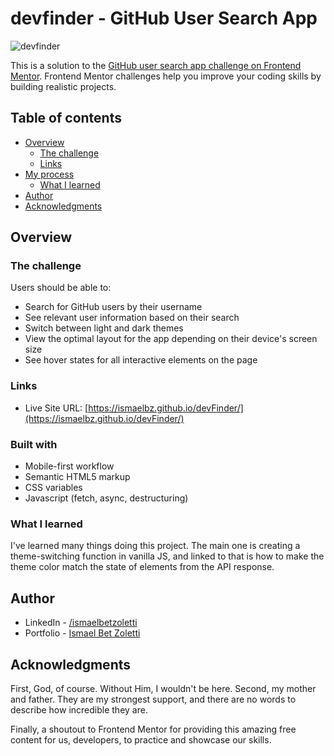 # devfinder - GitHub User Search App

![devfinder](https://github.com/ismaelBZ/devFinder/assets/107486346/e780f323-6120-448c-b4bc-e094f461200e)

This is a solution to the [GitHub user search app challenge on Frontend Mentor](https://www.frontendmentor.io/challenges/github-user-search-app-Q09YOgaH6). Frontend Mentor challenges help you improve your coding skills by building realistic projects. 

## Table of contents

- [Overview](#overview)
  - [The challenge](#the-challenge)
  - [Links](#links)
- [My process](#my-process)
  - [What I learned](#what-i-learned)
- [Author](#author)
- [Acknowledgments](#acknowledgments)

## Overview

### The challenge

Users should be able to:

- Search for GitHub users by their username
- See relevant user information based on their search
- Switch between light and dark themes
- View the optimal layout for the app depending on their device's screen size
- See hover states for all interactive elements on the page

### Links

- Live Site URL: [https://ismaelbz.github.io/devFinder/](https://ismaelbz.github.io/devFinder/)

### Built with

- Mobile-first workflow
- Semantic HTML5 markup
- CSS variables
- Javascript (fetch, async, destructuring)

### What I learned

I've learned many things doing this project. The main one is creating a theme-switching function in vanilla JS, and linked to that is how to make the theme color match the state of elements from the API response.

## Author

- LinkedIn - [/ismaelbetzoletti](https://www.linkedin.com/in/ismaelbetzoletti/)
- Portfolio - [Ismael Bet Zoletti](https://ismaelbz.github.io/portfolio/)

## Acknowledgments

First, God, of course. Without Him, I wouldn't be here. Second, my mother and father. They are my strongest support, and there are no words to describe how incredible they are.

Finally, a shoutout to Frontend Mentor for providing this amazing free content for us, developers, to practice and showcase our skills.
